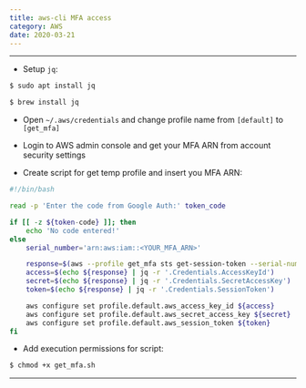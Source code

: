 ```yaml
---
title: aws-cli MFA access
category: AWS
date: 2020-03-21
---
```


-----

* Setup `jq`:
```bash
$ sudo apt install jq

$ brew install jq
```

* Open `~/.aws/credentials` and change profile name from `[default]` to `[get_mfa]`

* Login to AWS admin console and get your MFA ARN from account security settings

* Create script for get temp profile and insert you MFA ARN:
```bash
#!/bin/bash

read -p 'Enter the code from Google Auth:' token_code

if [[ -z ${token-code} ]]; then
    echo 'No code entered!'
else
    serial_number='arn:aws:iam::<YOUR_MFA_ARN>'

    response=$(aws --profile get_mfa sts get-session-token --serial-number ${serial_number} --token-code ${token_code})
    access=$(echo ${response} | jq -r '.Credentials.AccessKeyId')
    secret=$(echo ${response} | jq -r '.Credentials.SecretAccessKey')
    token=$(echo ${response} | jq -r '.Credentials.SessionToken')

    aws configure set profile.default.aws_access_key_id ${access}
    aws configure set profile.default.aws_secret_access_key ${secret}
    aws configure set profile.default.aws_session_token ${token}
fi
```

* Add execution permissions for script:
```bash
$ chmod +x get_mfa.sh
```

-----
